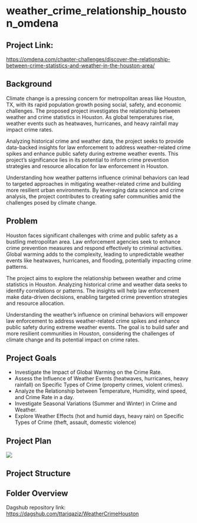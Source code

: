 # weather_crime_relationship_houston_omdena
## Project Link: 
https://omdena.com/chapter-challenges/discover-the-relationship-between-crime-statistics-and-weather-in-the-houston-area/
## Background
Climate change is a pressing concern for metropolitan areas like Houston, TX, with its rapid population growth posing social, safety, and economic challenges. The proposed project investigates the relationship between weather and crime statistics in Houston. As global temperatures rise, weather events such as heatwaves, hurricanes, and heavy rainfall may impact crime rates.

Analyzing historical crime and weather data, the project seeks to provide data-backed insights for law enforcement to address weather-related crime spikes and enhance public safety during extreme weather events.
This project’s significance lies in its potential to inform crime prevention strategies and resource allocation for law enforcement in Houston.

Understanding how weather patterns influence criminal behaviors can lead to targeted approaches in mitigating weather-related crime and building more resilient urban environments. By leveraging data science and crime analysis, the project contributes to creating safer communities amid the challenges posed by climate change.

## Problem
Houston faces significant challenges with crime and public safety as a bustling metropolitan area. Law enforcement agencies seek to enhance crime prevention measures and respond effectively to criminal activities. Global warming adds to the complexity, leading to unpredictable weather events like heatwaves, hurricanes, and flooding, potentially impacting crime patterns.

The project aims to explore the relationship between weather and crime statistics in Houston. Analyzing historical crime and weather data seeks to identify correlations or patterns. The insights will help law enforcement make data-driven decisions, enabling targeted crime prevention strategies and resource allocation.

Understanding the weather’s influence on criminal behaviors will empower law enforcement to address weather-related crime spikes and enhance public safety during extreme weather events. The goal is to build safer and more resilient communities in Houston, considering the challenges of climate change and its potential impact on crime rates.

## Project Goals
- Investigate the Impact of Global Warming on the Crime Rate.
- Assess the Influence of Weather Events (heatwaves, hurricanes, heavy rainfall) on Specific Types of Crime (property crimes, violent crimes).
- Analyze the Relationship between Temperature, Humidity, wind speed, and Crime Rate in a day.
- Investigate Seasonal Variations (Summer and Winter) in Crime and Weather.
- Explore Weather Effects (hot and humid days, heavy rain) on Specific Types of Crime (theft, assault, domestic violence)

## Project Plan
<img src = "https://github.com/ttariqaziz/weather_crime_relationship_houston_omdena/blob/main/images/project_plan_houston_omdena.jpg">

## Project Structure


## Folder Overview


Dagshub repository link: https://dagshub.com/ttariqaziz/WeatherCrimeHouston
